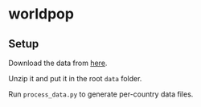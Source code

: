 # worldpop

## Setup

Download the data from [here](http://esa.un.org/unpd/wpp/DVD/Files/1_Indicators%20(Standard)/ASCII_FILES/WPP2015_INT_F3_Population_By_Age_Annual_Single_Medium.zip).

Unzip it and put it in the root `data` folder.

Run `process_data.py` to generate per-country data files.
